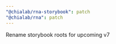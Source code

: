 ```yaml
---
"@chialab/rna-storybook": patch
"@chialab/rna": patch
---
```


Rename storybook roots for upcoming v7
